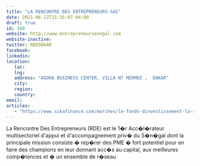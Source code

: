 ```yaml
---
title: "LA RENCONTRE DES ENTREPRENEURS-SAS"
date: 2021-06-12T15:35:07-04:00
draft: true
id: 160
website: http://www.entrepreneursenegal.com
website-inactive: 
twitter: RDEDAKAR
facebook: 
linkedin: 
location: 
   lat: 
   lng: 
   address: "AGORA BUSINESS CENTER, VILLA N7 MERMOZ ,  DAKAR"
   city: 
   region: 
   country: 
email: 
articles:
   - "https://www.sikafinance.com/marches/le-fonds-dinvestissement-la-rde-holding-ouvre-une-chaine-de-cafe-au-senegal_27383"
---
```

La  Rencontre Des Entrepreneurs (RDE) est le 1�r Acc�l�rateur multisectoriel d'appui et d'accompagnement priv� du S�n�gal dont la  principale mission consiste �  rep�rer des PME � fort potentiel pour en faire des champions en leur  donnant acc�s au capital,  aux meilleures comp�tences  et   �  un  ensemble de r�seau   
